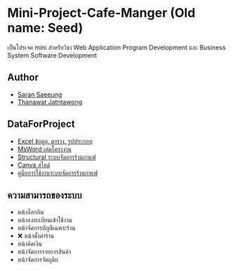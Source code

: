 # Mini-Project-Cafe-Manger (Old name: Seed)

เป็นโปรเจค mini สำหรับวิชา Web Application Program Development และ Business System Software Development


## Author
+ [Saran Saeeung](https://github.com/Mickey4527)
+ [Thanawat Jatntawong](https://github.com/thanawat88)

## DataForProject
+ [Excel ข้อมูล, ตาราง, รูปประกอบ](https://mailrmuttac-my.sharepoint.com/:x:/g/personal/1164109051311_mail_rmutt_ac_th/EeM59Yh529RClZh2KcGH-RwBCQoQnuh4ZBjJDD42kF1ZqQ?e=K02Clp&nav=MTVfe0UzMzI3RjA5LUE5NTctNDY0RS05NEVCLUNFRjM4ODBFQjg0OH0)
+ [MsWord เล่มโครงงาน](https://mailrmuttac-my.sharepoint.com/:w:/g/personal/1164109050834_mail_rmutt_ac_th/EVoxOPICQLNOlR3Os3zXfJUB_4y-54cq6vF33k4R58UFgQ?e=Y0dhyo)
+ [Structural ระบบจัดการร้านกาแฟ](https://drive.google.com/file/d/10tnQR85ry4G7kxlfGzbBJACbgS88NZxF/view?usp=sharing)
+ [Canva สไลด์](https://www.canva.com/design/DAFyvoDxEiw/INDAWLqc02l5BzKQAY2wMQ/edit?ui=eyJBIjp7IkIiOnsiQiI6dHJ1ZX19LCJFIjp7IkE_IjoiQSJ9LCJHIjp7IkciOiJCIn19)
+ [คู่มือการใช้งานระบบจัดการร้านกาแฟ](https://1drv.ms/w/s!As9sLCSdOV99gYBGQI8m9uUgS-rjuQ?e=6nUfqi)

## ความสามารถของระบบ

+ หน้าล็อกอิน
+ หน้าลงทะเบียนเข้าใช้งาน
+ หน้าจัดการบัญชีเฉพาะร้าน
+ ❌ หน้าตั้งค่าร้าน
+ หน้าคิดเงิน
+ หน้าจัดการรายการสินค้า
+ หน้าจัดการวัตถุดิบ
